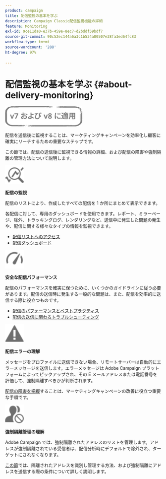 ```yaml
---
product: campaign
title: 配信監視の基本を学ぶ
description: Campaign Classic配信監視機能の詳細
feature: Monitoring
exl-id: 9ce11da0-e37b-459e-8ec7-d2bddf59bdf7
source-git-commit: 90c52ec144a6a3c1b534a80507e38fa3ed64fc83
workflow-type: tm+mt
source-wordcount: '288'
ht-degree: 97%

---
```


# 配信監視の基本を学ぶ {#about-delivery-monitoring}

![](../../assets/common.svg)

配信を送信後に監視することは、マーケティングキャンペーンを効率化し顧客に確実にリーチするための重要なステップです。

この節では、配信の送信後に監視できる情報の詳細、および配信の障害や強制隔離の管理方法について説明します。

<img src="assets/do-not-localize/icon_monitor.svg" width="60px">

**配信の監視**

配信のリストにより、作成したすべての配信を 1 か所にまとめて表示できます。

各配信に対して、専用のダッシュボードを使用できます。レポート、ミラーページ、除外、トラッキングログ、レンダリングなど、送信中に発生した問題の発生や、配信に関する様々なタイプの情報を監視できます。

* [配信リストへのアクセス](list-of-deliveries.md)
* [配信ダッシュボード](delivery-dashboard.md)

<img src="assets/do-not-localize/icon_guidelines.svg" width="60px">

**安全な配信パフォーマンス**

配信のパフォーマンスを確実に保つために、いくつかのガイドラインに従う必要があります。配信の送信時に発生する一般的な問題は、また、配信を効率的に送信する際に役立つものです。

* [配信のパフォーマンスとベストプラクティス](delivery-performances.md)
* [配信の送信に関わるトラブルシューティング](delivery-troubleshooting.md)

<img src="assets/do-not-localize/icon_failure.svg" width="60px">

**配信エラーの理解**

メッセージをプロファイルに送信できない場合、リモートサーバーは自動的にエラーメッセージを送信します。エラーメッセージは Adobe Campaign プラットフォームによってピックアップされ、その E メールアドレスまたは電話番号を評価して、強制隔離すべきかが判断されます。

[配信の障害を把握](understanding-delivery-failures.md)することは、マーケティングキャンペーンの改善に役立つ重要な手順です。

<img src="assets/do-not-localize/icon_quarantine.svg" width="60px">

**強制隔離管理の理解**

Adobe Campaign では、強制隔離されたアドレスのリストを管理します。アドレスが強制隔離されている受信者は、配信分析時にデフォルトで除外され、ターゲットにされなくなります。

[この節](understanding-quarantine-management.md)では、隔離されたアドレスを識別し管理する方法、および強制隔離にアドレスを送信する際の条件について詳しく説明します。
